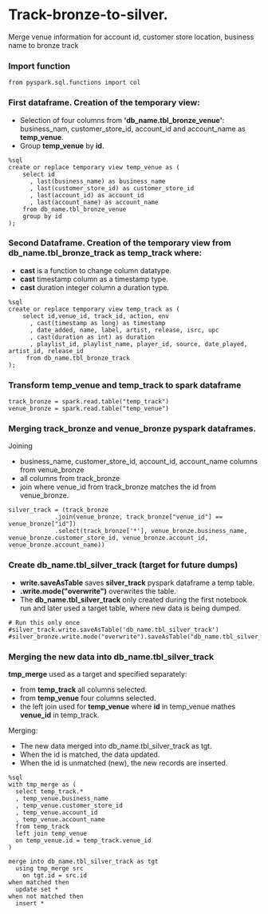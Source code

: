 # Track-bronze-to-silver. 

Merge venue information for account id, customer store location, business name to bronze track


### Import function
```
from pyspark.sql.functions import col
```


### First dataframe. Creation of the temporary view:
* Selection of four columns from **'db_name.tbl_bronze_venue'**: business_nam, customer_store_id, account_id and account_name as **temp_venue**.
* Group **temp_venue** by **id**.
```
%sql
create or replace temporary view temp_venue as (
    select id
      , last(business_name) as business_name 
      , last(customer_store_id) as customer_store_id
      , last(account_id) as account_id
      , last(account_name) as account_name
    from db_name.tbl_bronze_venue   
    group by id 
);
```

### Second Dataframe. Creation of the temporary view from **db_name.tbl_bronze_track** as temp_track where:
* **cast** is a function to change column datatype.
* **cast** timestamp column as a timestamp type.
* **cast** duration integer column a duration type.
```
%sql
create or replace temporary view temp_track as (
    select id,venue_id, track_id, action, env
      , cast(timestamp as long) as timestamp
      , date_added, name, label, artist, release, isrc, upc
      , cast(duration as int) as duration
      , playlist_id, playlist_name, player_id, source, date_played, artist_id, release_id
     from db_name.tbl_bronze_track
);

```

### Transform temp_venue and temp_track to spark dataframe
```
track_bronze = spark.read.table("temp_track")
venue_bronze = spark.read.table("temp_venue")
```


### Merging track_bronze and venue_bronze pyspark dataframes.
Joining 
* business_name, customer_store_id, account_id,  account_name columns from venue_bronze
* all columns from track_bronze
* join where venue_id from track_bronze matches the id from venue_bronze.
```
silver_track = (track_bronze
             .join(venue_bronze, track_bronze["venue_id"] == venue_bronze["id"])             
             .select(track_bronze['*'], venue_bronze.business_name, venue_bronze.customer_store_id, venue_bronze.account_id, venue_bronze.account_name))
```

### Create db_name.tbl_silver_track (target for future dumps)

* **write.saveAsTable** saves **silver_track** pyspark dataframe a temp table.
* **.write.mode("overwrite")** overwrites the table.
* The **db_name.tbl_silver_track** only created during the first notebook run and later used a target table, where new data is being dumped.

```
# Run this only once
#silver_track.write.saveAsTable('db_name.tbl_silver_track')
#silver_bronze.write.mode("overwrite").saveAsTable("db_name.tbl_silver_track")
```

### Merging the new data into db_name.tbl_silver_track
**tmp_merge** used as a target and specified separately:
* from **temp_track** all columns selected.
* from **temp_venue** four columns selected.
* the left join used for **temp_venue** where **id** in temp_venue mathes **venue_id** in temp_track.

Merging:
* The new data merged into db_name.tbl_silver_track as tgt.
* When the id is matched, the data updated. 
* When the id is unmatched (new), the new records are inserted.

```
%sql
with tmp_merge as (
  select temp_track.*
  , temp_venue.business_name
  , temp_venue.customer_store_id
  , temp_venue.account_id
  , temp_venue.account_name
  from temp_track 
  left join temp_venue
  on temp_venue.id = temp_track.venue_id
)

merge into db_name.tbl_silver_track as tgt
  using tmp_merge src
    on tgt.id = src.id 
when matched then
  update set *
when not matched then
  insert *
```
